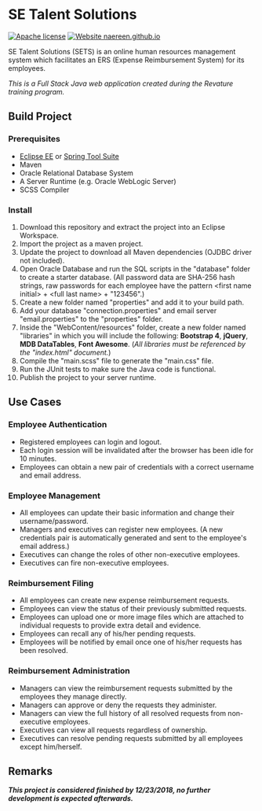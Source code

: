 # SE Talent Solutions
[![Apache license](https://img.shields.io/badge/license-Apache%202-blue.svg)](https://www.apache.org/licenses/LICENSE-2.0)
[![Website naereen.github.io](https://img.shields.io/website-up-down-green-red/https/naereen.github.io.svg)](http://ec2-13-59-150-21.us-east-2.compute.amazonaws.com:8080/se-talent-solutions/)  

SE Talent Solutions (SETS) is an online human resources management system which facilitates an ERS (Expense Reimbursement System) for its employees.  

*This is a Full Stack Java web application created during the Revature training program.*

## Build Project
### Prerequisites
* [Eclipse EE](https://www.eclipse.org/downloads/packages/release/kepler/sr2/eclipse-ide-java-ee-developers) or [Spring Tool Suite](https://spring.io/tools3/sts/all)
* Maven
* Oracle Relational Database System
* A Server Runtime (e.g. Oracle WebLogic Server)
* SCSS Compiler

### Install
1. Download this repository and extract the project into an Eclipse Workspace.
2. Import the project as a maven project.
3. Update the project to download all Maven dependencies (OJDBC driver not included).
4. Open Oracle Database and run the SQL scripts in the "database" folder to create a starter database. (All password data are SHA-256 hash strings, raw passwords for each employee have the pattern \<first name initial> + \<full last name> + "123456".)
5. Create a new folder named "properties" and add it to your build path.
6. Add your database "connection.properties" and email server "email.properties" to the "properties" folder.
7. Inside the "WebContent/resources" folder, create a new folder named "libraries" in which you will include the following: **Bootstrap 4**, **jQuery**, **MDB DataTables**, **Font Awesome**. (*All libraries must be referenced by the "index.html" document.*)
8. Compile the "main.scss" file to generate the "main.css" file.
9. Run the JUnit tests to make sure the Java code is functional.
10. Publish the project to your server runtime.

## Use Cases
### Employee Authentication
* Registered employees can login and logout.
* Each login session will be invalidated after the browser has been idle for 10 minutes.
* Employees can obtain a new pair of credentials with a correct username and email address.

### Employee Management
* All employees can update their basic information and change their username/password.
* Managers and executives can register new employees. (A new credentials pair is automatically generated and sent to the employee's email address.)
* Executives can change the roles of other non-executive employees.
* Executives can fire non-executive employees.

### Reimbursement Filing
* All employees can create new expense reimbursement requests.
* Employees can view the status of their previously submitted requests.
* Employees can upload one or more image files which are attached to individual requests to provide extra detail and evidence.
* Employees can recall any of his/her pending requests.
* Employees will be notified by email once one of his/her requests has been resolved.

### Reimbursement Administration
* Managers can view the reimbursement requests submitted by the employees they manage directly.
* Managers can approve or deny the requests they administer.
* Managers can view the full history of all resolved requests from non-executive employees.
* Executives can view all requests regardless of ownership.
* Executives can resolve pending requests submitted by all employees except him/herself.

## Remarks
***This project is considered finished by 12/23/2018, no further development is expected afterwards.***